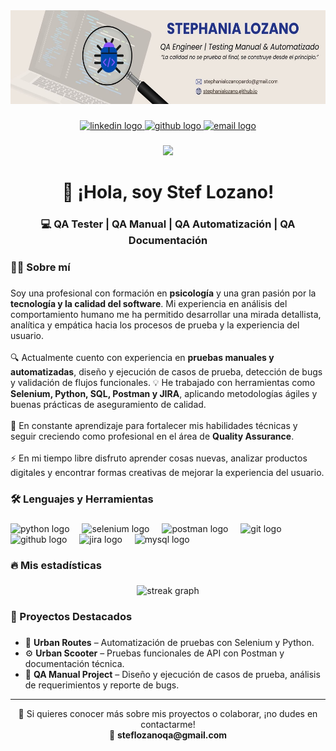 <div align="center">
  <img height="150" src="https://github.com/StephaniaLozano/stephanialozano.github.io/blob/main/banner.jpg"  />
</div>

###

<div align="center">
  <a href="https://www.linkedin.com/in/stephanialozano/" target="_blank">
    <img src="https://img.shields.io/static/v1?message=LinkedIn&logo=linkedin&label=&color=0077B5&logoColor=white&labelColor=&style=for-the-badge" height="25" alt="linkedin logo"  />
  </a>
  <a href="https://github.com/StephaniaLozano" target="_blank">
    <img src="https://img.shields.io/static/v1?message=GitHub&logo=github&label=&color=181717&logoColor=white&labelColor=&style=for-the-badge" height="25" alt="github logo"  />
  </a>
  <a href="mailto:stephanialozanopardo@gmail.com">
    <img src="https://img.shields.io/static/v1?message=Email&logo=gmail&label=&color=D14836&logoColor=white&labelColor=&style=for-the-badge" height="25" alt="email logo"  />
  </a>
</div>

###

<div align="center">
  <img src="https://visitor-badge.laobi.icu/badge?page_id=steflozanoqa.steflozanoqa&"  />
</div>

###

<h1 align="center">👋 ¡Hola, soy Stef Lozano!</h1>

###

<h3 align="center">💻 QA Tester | QA Manual | QA Automatización | QA Documentación</h3>

###

<h3 align="left">👩‍💻 Sobre mí</h3>

###

<p align="left">
Soy una profesional con formación en <b>psicología</b> y una gran pasión por la <b>tecnología y la calidad del software</b>.  
Mi experiencia en análisis del comportamiento humano me ha permitido desarrollar una mirada detallista, analítica y empática hacia los procesos de prueba y la experiencia del usuario.
<br><br>
🔍 Actualmente cuento con experiencia en <b>pruebas manuales y automatizadas</b>, diseño y ejecución de casos de prueba, detección de bugs y validación de flujos funcionales.  
💡 He trabajado con herramientas como <b>Selenium, Python, SQL, Postman y JIRA</b>, aplicando metodologías ágiles y buenas prácticas de aseguramiento de calidad.
<br><br>
🌱 En constante aprendizaje para fortalecer mis habilidades técnicas y seguir creciendo como profesional en el área de <b>Quality Assurance</b>.
<br><br>
⚡ En mi tiempo libre disfruto aprender cosas nuevas, analizar productos digitales y encontrar formas creativas de mejorar la experiencia del usuario.
</p>

###

<h3 align="left">🛠 Lenguajes y Herramientas</h3>

###

<div align="left">
  <img src="https://cdn.jsdelivr.net/gh/devicons/devicon/icons/python/python-original.svg" height="40" alt="python logo"  />
  <img width="12" />
  <img src="https://cdn.jsdelivr.net/gh/devicons/devicon/icons/selenium/selenium-original.svg" height="40" alt="selenium logo"  />
  <img width="12" />
  <img src="https://cdn.jsdelivr.net/gh/devicons/devicon/icons/postman/postman-original.svg" height="40" alt="postman logo"  />
  <img width="12" />
  <img src="https://cdn.jsdelivr.net/gh/devicons/devicon/icons/git/git-original.svg" height="40" alt="git logo"  />
  <img width="12" />
  <img src="https://cdn.jsdelivr.net/gh/devicons/devicon/icons/github/github-original.svg" height="40" alt="github logo"  />
  <img width="12" />
  <img src="https://cdn.jsdelivr.net/gh/devicons/devicon/icons/jira/jira-original.svg" height="40" alt="jira logo"  />
  <img width="12" />
  <img src="https://cdn.jsdelivr.net/gh/devicons/devicon/icons/mysql/mysql-original.svg" height="40" alt="mysql logo"  />
</div>

###

<h3 align="left">🔥 Mis estadísticas</h3>

###

<div align="center">
  <img src="https://streak-stats.demolab.com?user=steflozanoqa&locale=es&mode=daily&theme=dark&hide_border=false&border_radius=5&order=3" height="220" alt="streak graph"  />
</div>

###

<h3 align="left">📂 Proyectos Destacados</h3>

###

- 🛵 **Urban Routes** – Automatización de pruebas con Selenium y Python.  
- ⚙️ **Urban Scooter** – Pruebas funcionales de API con Postman y documentación técnica.  
- 🧩 **QA Manual Project** – Diseño y ejecución de casos de prueba, análisis de requerimientos y reporte de bugs.

---

<p align="center">💬 Si quieres conocer más sobre mis proyectos o colaborar, ¡no dudes en contactarme!  
<br>📧 <b>steflozanoqa@gmail.com</b></p>
